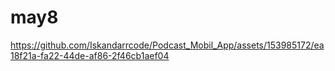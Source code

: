 # may8



https://github.com/Iskandarrcode/Podcast_Mobil_App/assets/153985172/ea18f21a-fa22-44de-af86-2f46cb1aef04

